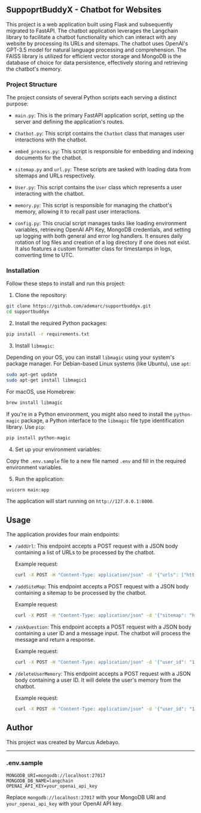 ## SuppoprtBuddyX - Chatbot for Websites

This project is a web application built using Flask and subsequently migrated to FastAPI. The chatbot application leverages the Langchain library to facilitate a chatbot functionality which can interact with any website by processing its URLs and sitemaps. The chatbot uses OpenAI's GPT-3.5 model for natural language processing and comprehension. The FAISS library is utilized for efficient vector storage and MongoDB is the database of choice for data persistence, effectively storing and retrieving the chatbot's memory.

### Project Structure

The project consists of several Python scripts each serving a distinct purpose:

- `main.py`: This is the primary FastAPI application script, setting up the server and defining the application's routes.

- `Chatbot.py`: This script contains the `Chatbot` class that manages user interactions with the chatbot.

- `embed_process.py`: This script is responsible for embedding and indexing documents for the chatbot.

- `sitemap.py` and `url.py`: These scripts are tasked with loading data from sitemaps and URLs respectively.

- `User.py`: This script contains the `User` class which represents a user interacting with the chatbot.

- `memory.py`: This script is responsible for managing the chatbot's memory, allowing it to recall past user interactions.

- `config.py`: This crucial script manages tasks like loading environment variables, retrieving OpenAI API Key, MongoDB credentials, and setting up logging with both general and error log handlers. It ensures daily rotation of log files and creation of a log directory if one does not exist. It also features a custom formatter class for timestamps in logs, converting time to UTC.

### Installation

Follow these steps to install and run this project:

1. Clone the repository:

```bash
git clone https://github.com/ademarc/supportbuddyx.git
cd supportbuddyx
```

2. Install the required Python packages:

```bash
pip install -r requirements.txt
```

3. Install `libmagic`:

Depending on your OS, you can install `libmagic` using your system's package manager. For Debian-based Linux systems (like Ubuntu), use `apt`:

```bash
sudo apt-get update
sudo apt-get install libmagic1
```

For macOS, use Homebrew:

```bash
brew install libmagic
```

If you're in a Python environment, you might also need to install the `python-magic` package, a Python interface to the `libmagic` file type identification library. Use `pip`:

```bash
pip install python-magic
```

4. Set up your environment variables:

Copy the `.env.sample` file to a new file named `.env` and fill in the required environment variables.

5. Run the application:

```bash
uvicorn main:app
```

The application will start running on `http://127.0.0.1:8000`.

## Usage

The application provides four main endpoints:

- `/addUrl`: This endpoint accepts a POST request with a JSON body containing a list of URLs to be processed by the chatbot.

    Example request:
    ```bash
    curl -X POST -H "Content-Type: application/json" -d '{"urls": ["https://example.com", "https://anotherexample.com"]}' http://127.0.0.1:8000/addUrl
    ```

- `/addSiteMap`: This endpoint accepts a POST request with a JSON body containing a sitemap to be processed by the chatbot.

    Example request:
    ```bash
    curl -X POST -H "Content-Type: application/json" -d '{"sitemap": "https://example.com/sitemap.xml"}' http://127.0.0.1:8000/addSiteMap
    ```

- `/askQuestion`: This endpoint accepts a POST request with a JSON body containing a user ID and a message input. The chatbot will process the message and return a response.

    Example request:
    ```bash
    curl -X POST -H "Content-Type: application/json" -d '{"user_id": "12345", "message_input": "Hello, chatbot!"}' http://127.0.0.1:8000/askQuestion
    ```

- `/deleteUserMemory`: This endpoint accepts a POST request with a JSON body containing a user ID. It will delete the user's memory from the chatbot.

    Example request:
    ```bash
    curl -X POST -H "Content-Type: application/json" -d '{"user_id": "12345"}' http://127.0.0.1:8000/deleteUserMemory
    ```

## Author

This project was created by Marcus Adebayo.

---

### .env.sample

```
MONGODB_URI=mongodb://localhost:27017
MONGODB_DB_NAME=langchain
OPENAI_API_KEY=your_openai_api_key
```

Replace `mongodb://localhost:27017` with your MongoDB URI and `your_openai_api_key` with your OpenAI API key.
